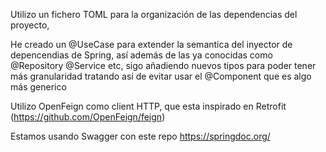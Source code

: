 Utilizo un fichero TOML para la organización de las dependencias del proyecto,

He creado un @UseCase para extender la semantica del inyector de depencendias de Spring, así además de las ya conocidas como @Repository @Service etc, sigo añadiendo nuevos tipos para poder tener más granularidad
tratando así de evitar usar el @Component que es algo más generico

Utilizo OpenFeign como client HTTP, que esta inspirado en Retrofit (https://github.com/OpenFeign/feign)

Estamos usando Swagger con este repo https://springdoc.org/